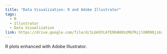 ```yaml
---
title: "Data Visualization: R and Adobe Illustrator"
tags:
  - R
  - Illustrator
  - Data Visualization
link: https://drive.google.com/file/d/1LGH3YL6fE9OdHOXzMGfRzjlO0R90ji6x/view?usp=sharing
---
```


R plots enhanced with Adobe Illustrator.



